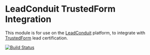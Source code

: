 # LeadConduit TrustedForm Integration

This module is for use on the [LeadConduit](http://activeprospect.com/products/leadconduit/) platform, to integrate with [TrustedForm](http://activeprospect.com/products/trustedform/) lead certification.

[![Build Status](https://travis-ci.org/activeprospect/node-leadconduit-trustedform.svg?branch=master)](https://travis-ci.org/activeprospect/node-leadconduit-trustedform)
